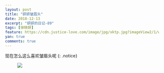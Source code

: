 ```yaml
---
layout: post
title: "妍妍皱眉头"
date: 2018-12-13
excerpt: "妍妍的日记-89"
tags: [徐晓妍]
feature: https://cdn.justice-love.com/image/jpg/xktp.jpg?imageView2/1/w/1200/h/500
yan: true
comments: true
---
```

现在怎么这么喜欢皱眉头呢
{: .notice}
<figure>
    <img src="{{ site.staticUrl }}/yanyan/image/zoumeitou.jpeg" />
</figure>

